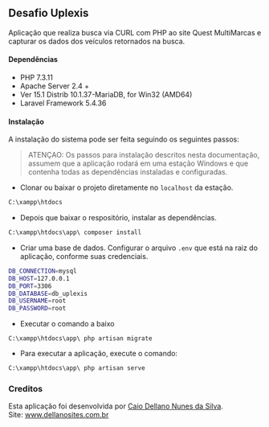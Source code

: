 ## Desafio Uplexis
Aplicação que realiza busca via CURL com PHP ao site Quest MultiMarcas e capturar os dados dos veículos retornados na busca.

#### Dependências
* PHP 7.3.11
* Apache Server 2.4 +
* Ver 15.1 Distrib 10.1.37-MariaDB, for Win32 (AMD64)
* Laravel Framework 5.4.36

#### Instalação
A instalação do sistema pode ser feita seguindo os seguintes passos:
> ATENÇAO: Os passos para instalação descritos nesta documentação, assumem que a aplicação rodará em uma estação Windows e que contenha todas as dependências instaladas e configuradas.

* Clonar ou baixar o projeto diretamente no `localhost` da estação.
```bash
C:\xampp\htdocs
```
* Depois que baixar o respositório, instalar as dependências.
```bash
C:\xampp\htdocs\app\ composer install
```

* Criar uma base de dados. Configurar o arquivo `.env` que está na raiz do aplicação, conforme suas credenciais.
```bash
DB_CONNECTION=mysql
DB_HOST=127.0.0.1
DB_PORT=3306
DB_DATABASE=db_uplexis
DB_USERNAME=root
DB_PASSWORD=root
```
* Executar o comando a baixo
```
C:\xampp\htdocs\app\ php artisan migrate
```
* Para executar a aplicação, execute o comando:
```bash
C:\xampp\htdocs\app\ php artisan serve
```
### Creditos
Esta aplicação foi desenvolvida por [Caio Dellano Nunes da Silva](mailto:bladellano@gmail.com).
<br>
Site: www.dellanosites.com.br
